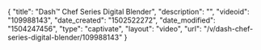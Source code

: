 {
    "title": "Dash&trade; Chef Series Digital Blender",
    "description": "",
    "videoid": "109988143",
    "date_created": "1502522272",
    "date_modified": "1504247456",
    "type": "captivate",
    "layout": "video",
    "url": "\/v\/dash-chef-series-digital-blender\/109988143"
}